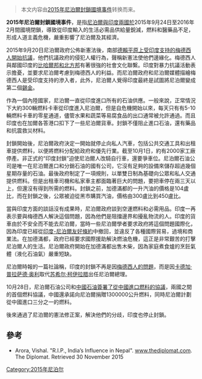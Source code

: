 > 本文内容由[2015年尼泊爾封鎖國境事件](https://zh.wikipedia.org/wiki/2015年尼泊爾封鎖國境事件)转换而来。


**2015年尼泊爾封鎖國境事件**，是指[尼泊爾與印度兩國於](https://zh.wikipedia.org/wiki/尼泊爾 "wikilink")2015年9月24日至2016年2月間國境閉鎖，導致從印度輸入的生活必需品供給量銳減，燃料和醫藥品不足，形成人道主義危機，嚴重影響了尼泊爾及其經濟。

2015年9月20日尼泊爾政府公佈新憲法後，南部[德賴平原上受印度支持的梅德西人開始抗議](https://zh.wikipedia.org/wiki/德賴平原 "wikilink")，他們抗議政府的侵犯人權行為，聲稱新憲法使他們邊緣化。梅德西人與鄰國印度的[比哈爾邦和](https://zh.wikipedia.org/wiki/比哈爾邦 "wikilink")[北方邦](../Page/北方邦.md "wikilink")有著很強的社會文化聯繫。印度對暴力抗議活動表示擔憂，並要求尼泊爾考慮到梅德西人的利益。而尼泊爾政府和尼泊爾媒體描繪梅德西人是受印度支持的滲入者，此外，尼泊爾人覺得印度最終是試圖將尼泊爾變成第二個[錫金](https://zh.wikipedia.org/wiki/錫金 "wikilink")。

作為一個內陸國家，尼泊爾一直從印度進口所有的石油供應。一般來說，正常情況下大約300輛燃料卡車從印度進入尼泊爾，但是自危機開始以來，每天只有有5-10輛燃料卡車的零星通道，儘管水果和蔬菜等易腐食品的出口通常被允許通過。而且印度也在加爾各答港口扣下了一些尼泊爾貨車。封鎖不僅阻止進口石油，還有藥品和抗震救災材料。

封鎖開始後，尼泊爾政府決定一開始就停止向私人汽車，包括公共交通工具和出租車提供燃料，以便將燃料分配給政府和優先行業。截至10月1日，約有2000家工廠停產。非正式的“印度封鎖”迫使尼泊爾人改騎自行車，還要爭車位。尼泊爾石油公司是唯一在尼泊爾進口和分銷石油的國有公司，它沒有足夠的設備來儲存超過幾個星期存量的石油。最後政府制定了一項規則，以單雙日制為基礎向公眾和私人交通提供燃料。但是出租車司機和私家車主都面臨著巨大的問題，要把車停在兩三天以上，但還沒有得到所需的燃料。封鎖之前，加德滿都的一升汽油的價格是104盧比，而在封鎖之後，公眾被迫從黑市購買汽油，價格由300盧比到450盧比。

當與印度方面的談話沒有成果時，尼泊爾政府談到空運燃料和必需用品。印度一再表示要與梅德西人解決這個問題，因為他們是阻擋邊界和擾亂物流的人。印度的貨車由於不安全而不能去尼泊爾，當時一些尼泊爾學者要求政府將這個問題國際化，因為印度已經從[印度-尼泊爾友好條約](../Page/印度-尼泊爾友好條約.md "wikilink")中撤回，並違反了各種國際貿易，過境和商業法。在加德滿都，政府已經要求國際援助解決燃油危機，這正是非常艱苦的打擊尼泊爾人的生活。尼泊爾政府開始在加德滿都出售木柴，因為家庭煮食爐的烹飪氣體（液化石油氣）嚴重短缺。

尼泊爾時報的一篇社論稱，印度的封鎖不再是因[梅德西人的問題](https://zh.wikipedia.org/wiki/梅德西人 "wikilink")，而是因[卡德加·普拉萨德·奥利](../Page/卡德加·普拉萨德·奥利.md "wikilink")取代[苏希尔·柯伊拉腊](../Page/苏希尔·柯伊拉腊.md "wikilink")出任尼泊爾總理。

10月28日，尼泊爾石油公司和[中國石油簽署了從中國進口燃料的協議](https://zh.wikipedia.org/wiki/中國石油 "wikilink")，兩國之間的首個燃料協議，中國還承諾向尼泊爾捐贈1300000公升燃料，同時尼泊爾計劃從中國進口三分之一的燃料。

後來通過了尼泊爾的憲法修正案，解決他們的分歧，印度也停止封鎖。

## 參考

  - Arora, Vishal. "R.I.P., India’s Influence in Nepal". www.thediplomat.com. The Diplomat. Retrieved 30 November 2015

[Category:2015年尼泊尔](https://zh.wikipedia.org/wiki/Category:2015年尼泊尔 "wikilink")